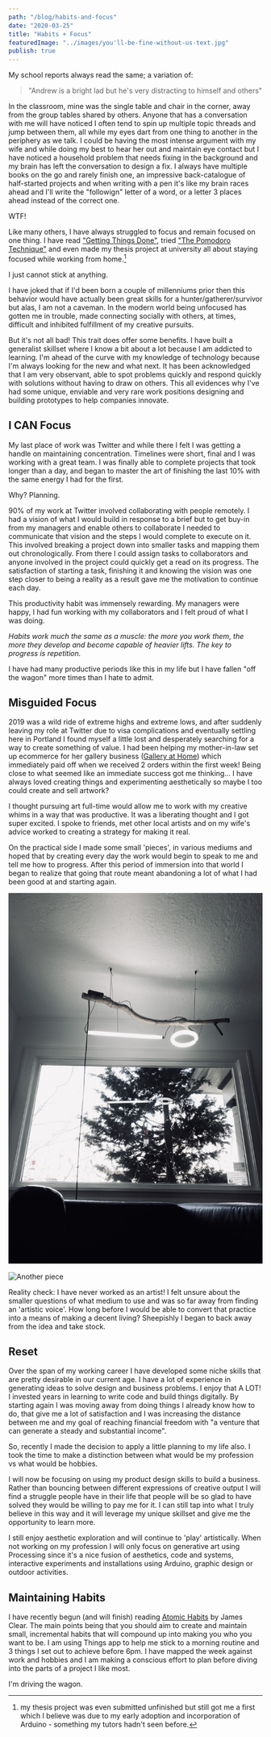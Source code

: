 ```yaml
---
path: "/blog/habits-and-focus"
date: "2020-03-25"
title: "Habits + Focus"
featuredImage: "../images/you'll-be-fine-without-us-text.jpg"
publish: true
---
```


My school reports always read the same; a variation of:

> "Andrew is a bright lad but he's very distracting to himself and others"

In the classroom, mine was the single table and chair in the corner, away from the group tables shared by others.
Anyone that has a conversation with me will have noticed I often tend to spin up multiple topic threads and jump between them, all while my eyes dart from one thing to another in the periphery as we talk.
I could be having the most intense argument with my wife and while doing my best to hear her out and maintain eye contact but I have noticed a household problem that needs fixing in the background and my brain has left the conversation to design a fix. I always have multiple books on the go and rarely finish one, an impressive back-catalogue of half-started projects and when writing with a pen it's like my brain races ahead and I'll write the "followign" letter of a word, or a letter 3 places ahead instead of the correct one.

WTF!

Like many others, I have always struggled to focus and remain focused on one thing. I have read <a href="https://www.amazon.com/Getting-Things-Done-Stress-Free-Productivity/dp/0142000280" target="_blank">"Getting Things Done"</a>, tried <a href="https://www.amazon.com/Pomodoro-Technique-Acclaimed-Time-Management-Transformed/dp/1524760706" target="_blank">"The Pomodoro Technique"</a> and even made my thesis project at university all about staying focused while working from home.[^1]

I just cannot stick at anything.

I have joked that if I'd been born a couple of millenniums prior then this behavior would have actually been great skills for a hunter/gatherer/survivor but alas, I am not a caveman.
In the modern world being unfocused has gotten me in trouble, made connecting socially with others, at times, difficult and inhibited fulfillment of my creative pursuits.

But it's not all bad! This trait does offer some benefits. I have built a generalist skillset where I know a bit about a lot because I am addicted to learning. I'm ahead of the curve with my knowledge of technology because I'm always looking for the new and what next. It has been acknowledged that I am very observant, able to spot problems quickly and respond quickly with solutions without having to draw on others. This all evidences why I've had some unique, enviable and very rare work positions designing and building prototypes to help companies innovate.

[^1]: my thesis project was even submitted unfinished but still got me a first which I believe was due to my early adoption and incorporation of Arduino - something my tutors hadn't seen before.

## I CAN Focus

My last place of work was Twitter and while there I felt I was getting a handle on maintaining concentration. Timelines were short, final and I was working with a great team. I was finally able to complete projects that took longer than a day, and began to master the art of finishing the last 10% with the same energy I had for the first.

Why? Planning.

90% of my work at Twitter involved collaborating with people remotely. I had a vision of what I would build in response to a brief but to get buy-in from my managers and enable others to collaborate I needed to communicate that vision and the steps I would complete to execute on it. This involved breaking a project down into smaller tasks and mapping them out chronologically. From there I could assign tasks to collaborators and anyone involved in the project could quickly get a read on its progress. The satisfaction of starting a task, finishing it and knowing the vision was one step closer to being a reality as a result gave me the motivation to continue each day.

This productivity habit was immensely rewarding. My managers were happy, I had fun working with my collaborators and I felt proud of what I was doing.

_Habits work much the same as a muscle: the more you work them, the more they develop and become capable of heavier lifts. The key to progress is repetition._

I have had many productive periods like this in my life but I have fallen "off the wagon" more times than I hate to admit.

## Misguided Focus

2019 was a wild ride of extreme highs and extreme lows, and after suddenly leaving my role at Twitter due to visa complications and eventually settling here in Portland I found myself a little lost and desperately searching for a way to create something of value.
I had been helping my mother-in-law set up ecommerce for her gallery business (<a href="https://www.galleryathome.co.uk/" target="_blank">Gallery at Home</a>) which immediately paid off when we received 2 orders within the first week! Being close to what seemed like an immediate success got me thinking...
I have always loved creating things and experimenting aesthetically so maybe I too could create and sell artwork?

I thought pursuing art full-time would allow me to work with my creative whims in a way that was productive. It was a liberating thought and I got super excited. I spoke to friends, met other local artists and on my wife's advice worked to creating a strategy for making it real.

On the practical side I made some small 'pieces', in various mediums and hoped that by creating every day the work would begin to speak to me and tell me how to progress. After this period of immersion into that world I began to realize that going that route meant abandoning a lot of what I had been good at and starting again.

![One of the art pieces I made](../images/weight-of-it-all.jpg "One of the art pieces I made")

![Another piece](../images/you'll-be-fine-without-us-text.jpg "Another piece")

Reality check: I have never worked as an artist! I felt unsure about the smaller questions of what medium to use and was so far away from finding an 'artistic voice'. How long before I would be able to convert that practice into a means of making a decent living? Sheepishly I began to back away from the idea and take stock.

## Reset

Over the span of my working career I have developed some niche skills that are pretty desirable in our current age. I have a lot of experience in generating ideas to solve design and business problems. I enjoy that A LOT! I invested years in learning to write code and build things digitally. By starting again I was moving away from doing things I already know how to do, that give me a lot of satisfaction and I was increasing the distance between me and my goal of reaching financial freedom with "a venture that can generate a steady and substantial income".

So, recently I made the decision to apply a little planning to my life also. I took the time to make a distinction between what would be my profession vs what would be hobbies.

I will now be focusing on using my product design skills to build a business. Rather than bouncing between different expressions of creative output I will find a struggle people have in their life that people will be so glad to have solved they would be willing to pay me for it. I can still tap into what I truly believe in this way and it will leverage my unique skillset and give me the opportunity to learn more.

I still enjoy aesthetic exploration and will continue to 'play' artistically. When not working on my profession I will only focus on generative art using Processing since it's a nice fusion of aesthetics, code and systems, interactive experiments and installations using Arduino, graphic design or outdoor activities.

## Maintaining Habits

I have recently begun (and will finish) reading <a href="https://jamesclear.com/atomic-habits" target="_blank">Atomic Habits</a> by James Clear. The main points being that you should aim to create and maintain small, incremental habits that will compound up into making you who you want to be.
I am using Things app to help me stick to a morning routine and 3 things I set out to achieve before 6pm.
I have mapped the week against work and hobbies and I am making a conscious effort to plan before diving into the parts of a project I like most.

I'm driving the wagon.
